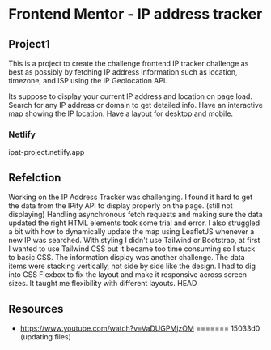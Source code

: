 # Frontend Mentor - IP address tracker
## Project1

This is a project to create the challenge frontend IP tracker challenge as best as possibly by fetching IP address information such as location, timezone, and ISP using the IP Geolocation API.

Its suppose to display your current IP address and location on page load.  Search for any IP address or domain to get detailed info. Have an interactive map showing the IP location. Have a layout for desktop and mobile.

### Netlify
ipat-project.netlify.app

## Refelction 
Working on the IP Address Tracker was challenging.  I found it hard to get the data from the IPify API to display properly on the page. (still not displaying) Handling asynchronous fetch requests and making sure the data updated the right HTML elements took some trial and error. I also struggled a bit with how to dynamically update the map using LeafletJS whenever a new IP was searched. 
With styling I didn't use Tailwind or Bootstrap, at first I wanted to use Tailwind CSS but it became too time consuming so I stuck to basic CSS. The information display was another challenge. The data items were stacking vertically, not side by side like the design. I had to dig into CSS Flexbox to fix the layout and make it responsive across screen sizes. It taught me flexibility with different layouts.
HEAD


## Resources
- https://www.youtube.com/watch?v=VaDUGPMjzOM
=======
15033d0 (updating files)
